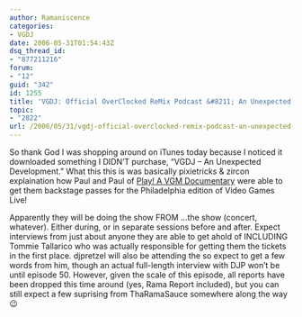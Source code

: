 ```yaml
---
author: Ramaniscence
categories:
- VGDJ
date: 2006-05-31T01:54:43Z
dsq_thread_id:
- "877211216"
forum:
- "12"
guid: "342"
id: 1255
title: 'VGDJ: Official OverClocked ReMix Podcast &#8211; An Unexpected Development'
topic:
- "2822"
url: /2006/05/31/vgdj-official-overclocked-remix-podcast-an-unexpected-development/
---
```


So thank God I was shopping around on iTunes today because I noticed it downloaded something I DIDN&rsquo;T purchase, &ldquo;VGDJ &#8211; An Unexpected Development.&rdquo; What this this is was basically pixietricks & zircon explaination how Paul and Paul of [Play! A VGM Documentary](http://www.myspace.com/vgmmovie) were able to get them backstage passes for the Philadelphia edition of Video Games Live!
  
Apparently they will be doing the show FROM &hellip;the show (concert, whatever). Either during, or in separate sessions before and after. Expect interviews from just about anyone they are able to get ahold of INCLUDING Tommie Tallarico who was actually responsible for getting them the tickets in the first place. djpretzel will also be attending the so expect to get a few words from him, though an actual full-length interview with DJP won&rsquo;t be until episode 50. However, given the scale of this episode, all reports have been dropped this time around (yes, Rama Report included), but you can still expect a few suprising from ThaRamaSauce somewhere along the way 😉